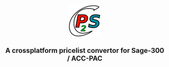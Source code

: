 <p align="center"><img src="readme_data/p2syslogo-large.png"></p>

<h2 align="center">A crossplatform pricelist convertor for Sage-300 / ACC-PAC</h2>
